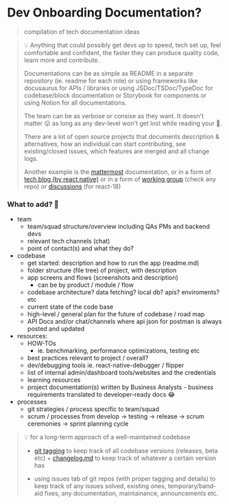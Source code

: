 # Dev Onboarding Documentation?

> compilation of tech documentation ideas
> 


> 💡 Anything that could possibly get devs up to speed, tech set up, feel comfortable and confident, the faster they can produce quality code, learn more and contribute.
>
> Documentations can be as simple as README in a separate repository (ie. readme for each role) or using frameworks like docusaurus for APIs / libraries or using JSDoc/TSDoc/TypeDoc for codebase/block documentation or Storybook for components or using Notion for all documentations.
>
> The team can be as verbose or consise as they want. It doesn't matter 😛 as long as any dev-level won't get lost while reading your 💩.
>
> There are a lot of open source projects that documents description & alternatives, how an individual can start contributing, see existing/closed issues, which features are merged and all change logs.
>
> Another example is the  [mattermost](https://developers.mattermost.com/contribute/getting-started/) documentation, or in a form of [tech blog (by react native)](https://reactnative.dev/blog) or in a form of [working group](https://github.com/reactwg) (check any repo) or [discussions](https://github.com/reactwg/react-18/discussions) (for react-18)

### What to add? 🤔

- team
    - team/squad structure/overview including QAs PMs and backend devs
    - relevant tech channels (chat)
    - point of contact(s) and what they do?
- codebase
    - get started: description and how to run the app (readme.md)
    - folder structure (file tree) of project, with description
    - app screens and flows (screenshots and description)
        - can be by product / module / flow
    - codebase architecture? data fetching? local db? apis? enviroments? etc
    - current state of the code base
    - high-level / general plan for the future of codebase / road map
    - API Docs and/or chat/channels where api json for postman is always posted and updated
- resources:
    - HOW-TOs
        - ie. benchmarking, performance optimizations, testing etc
    - best practices relevant to project / overall?
    - dev/debugging tools ie. react-native-debugger / flipper
    - list of internal admin/dashboard tools/websites and the credentials
    - learning resources
    - project documentation(s) written by Business Analysts - business requirements translated to developer-ready docs 😂
- processes
    - git strategies / process specific to team/squad
    - scrum / processes from develop → testing → release → scrum ceremonies → sprint planning cycle

>
>💡 for a long-term approach of a well-maintained codebase
>
> - [git tagging](https://git-scm.com/docs/git-tag) to keep track of all codebase versions (releases, beta etc) + [changelog.md](https://keepachangelog.com/en/1.0.0/) to keep track of whatever a certain version has
>
> - using issues tab of git repos (with proper tagging and details) to keep track of any issues solved, existing ones, temporary/band-aid fixes, any documentation, maintainance, announcements etc.
